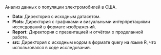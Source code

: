 Анализ данных о популяции электромобилей в США.

- **Data**: Директория с исходным датасетом.
- **Plots**: Директория с графиками и визуальными интерпретациями исследований в формате изображений.
- **Report**: Директория с презентацией и отчётом о проделанной работе.
- **src**: Директория с исходным кодом в формате query на языке R, что использовался в ходе исследований.
